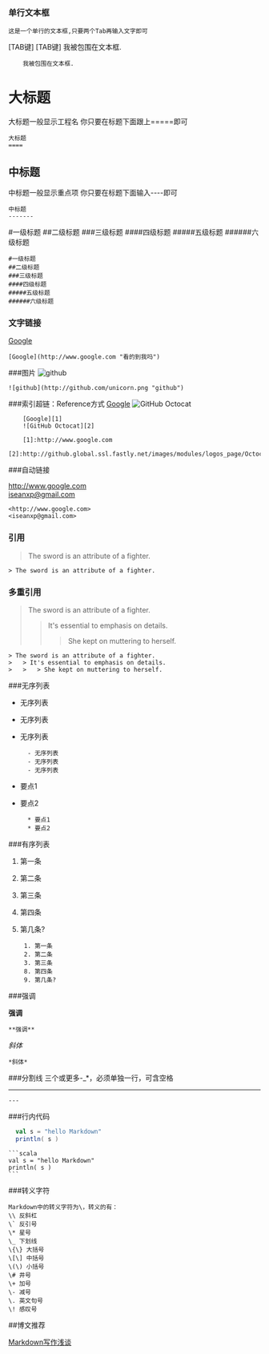 ### 单行文本框
    这是一个单行的文本框,只要两个Tab再输入文字即可
    
[TAB键] [TAB键] 我被包围在文本框.

		我被包围在文本框.

  
大标题
===
  大标题一般显示工程名
  你只要在标题下面跟上=====即可
  
	大标题
	====

  
中标题
-------
  中标题一般显示重点项
  你只要在标题下面输入----即可
  
	中标题
	-------
  
  
#一级标题
##二级标题
###三级标题
####四级标题
#####五级标题
######六级标题

	#一级标题
	##二级标题
	###三级标题
	####四级标题
	#####五级标题
	######六级标题

### 文字链接

[Google](http://www.google.com "看的到我吗") 
	
	[Google](http://www.google.com "看的到我吗") 
	
###图片
![github](http://github.com/unicorn.png "github")


	![github](http://github.com/unicorn.png "github")

###索引超链：Reference方式
[Google][1]
![GitHub Octocat][2]

[1]:http://www.google.com
[2]:http://github.global.ssl.fastly.net/images/modules/logos_page/Octocat.png

		[Google][1]
		![GitHub Octocat][2]

		[1]:http://www.google.com
		[2]:http://github.global.ssl.fastly.net/images/modules/logos_page/Octocat.png


###自动链接

<http://www.google.com>   
<iseanxp@gmail.com>	

	<http://www.google.com>   
	<iseanxp@gmail.com>

### 引用
> The sword is an attribute of a fighter.

	> The sword is an attribute of a fighter.

### 多重引用
> The sword is an attribute of a fighter.
> 	> It's essential to emphasis on details.
> 	>	> She kept on muttering to herself.

	> The sword is an attribute of a fighter.
	> 	> It's essential to emphasis on details.
	> 	>	> She kept on muttering to herself.

###无序列表
- 无序列表
- 无序列表
- 无序列表  

		- 无序列表
		- 无序列表
		- 无序列表  
		
* 要点1
* 要点2
	
		* 要点1
		* 要点2
		
###有序列表

1. 第一条
2. 第二条
3. 第三条
8. 第四条
9. 第几条?

		1. 第一条
		2. 第二条
		3. 第三条
		8. 第四条
		9. 第几条?
 


###强调

**强调**
	
	**强调**
	
*斜体*

	*斜体*
	
	
###分割线
三个或更多-_*，必须单独一行，可含空格

---
	
	---
	
###行内代码

```scala
  val s = "hello Markdown"          
  println( s )
```

	```scala
	val s = "hello Markdown"
	println( s )
	```


###转义字符

	Markdown中的转义字符为\，转义的有：
	\\ 反斜杠
	\` 反引号
	\* 星号
	\_ 下划线	
	\{\} 大括号
	\[\] 中括号
	\(\) 小括号
	\# 井号
	\+ 加号
	\- 减号
	\. 英文句号
	\! 感叹号


##博文推荐

[Markdown写作浅谈](http://www.yangzhiping.com/tech/r-markdown-knitr.html)


